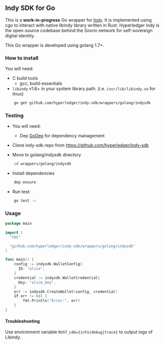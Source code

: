 ## Indy SDK for Go

This is a **work-in-progress** Go wrapper for [Indy](https://www.hyperledger.org/projects/indy). It is implemented using cgo to interact with native libindy library written in Rust.
Hyperledger Indy is the open-source codebase behind the Sovrin network for self-sovereign digital identity.

This Go wrapper is developed using golang 1.7+.

### How to install

You will need:

* C build tools
    * gcc, build-essentials
* `libindy` v1.6+ in your system library path. (i.e. `/usr/lib/libindy.so` for linux)

```sh
    go get github.com/hyperledger/indy-sdk/wrappers/golang/indysdk
```

### Testing

- You will need:
    * Dep [GoDep](https://golang.github.io/dep/) for dependency management

- Clone indy-sdk repo from https://github.com/hyperledger/indy-sdk

- Move to golang/indysdk directory
```sh
    cd wrappers/golang/indysdk
```

- Install dependencies
```sh
    dep ensure
```

- Run test:
```sh
    go test -v
```

### Usage

```go
package main
  
import (
  "fmt"

  "github.com/hyperledger/indy-sdk/wrappers/golang/indysdk"
)

func main() {
    config := indysdk.WalletConfig{
      ID: "alice",
    }
    credential := indysdk.WalletCredential{
      Key: "alice_key",
    }
    err := indysdk.CreateWallet(config, credential)
    if err != nil {
        fmt.Println("Error:", err)
    }
}
```

#### Troubleshooting
Use environment variable `RUST_LOG={info|debug|trace}` to output logs of Libindy.